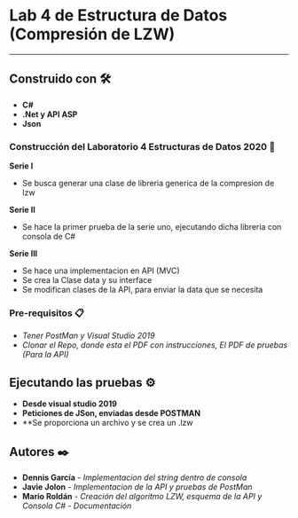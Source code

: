 # Lab 4 de Estructura de Datos (Compresión de LZW)

------

## Construido con 🛠️

- **C#**
- **.Net y API ASP**
- **Json**

### Construcción del Laboratorio 4 Estructuras de Datos 2020 🔧

**Serie I**

- Se busca generar una clase de libreria generica de la compresion de lzw

**Serie II**

- Se hace la primer prueba de la serie uno, ejecutando dicha libreria con consola de C#

**Serie III**

- Se hace una implementacion en API (MVC)
- Se crea la Clase data y su interface
- Se modifican clases de la API, para enviar la data que se necesita

### Pre-requisitos 📋

- *Tener PostMan y Visual Studio 2019*
- *Clonar el Repo, donde esta el PDF con instrucciones, El PDF de pruebas (Para la API)*

## Ejecutando las pruebas ⚙️

- **Desde visual studio 2019**
- **Peticiones de JSon, enviadas desde POSTMAN**
- **Se proporciona un archivo y se crea un .lzw

## Autores ✒️

- **Dennis García** - *Implementacion del string dentro de consola*
- **Javie Jolon** - *Implementacion de la API y pruebas de PostMan*
- **Mario Roldán** - *Creación del algoritmo LZW, esquema de la API y Consola C#* - *Documentación*
